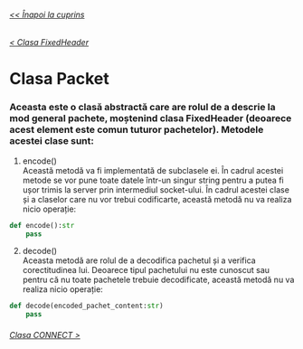 ###### [<< Înapoi la cuprins](../Cuprins.md)
###### [< Clasa FixedHeader](05.%20FixedHeader.md)
# Clasa Packet
### Aceasta este o clasă abstractă care are rolul de a descrie la mod general pachete, moștenind clasa FixedHeader (deoarece acest element este comun tuturor pachetelor). Metodele acestei clase sunt:
1. encode()  
Această metodă va fi implementată de subclasele ei. În cadrul acestei metode se vor pune toate datele într-un singur string pentru a putea fi ușor trimis la server prin intermediul socket-ului. În cadrul acestei clase și a claselor care nu vor trebui codificarte, această metodă nu va realiza nicio operație:
```Python
def encode():str
    pass
```
2. decode()  
Aceasta metodă are rolul de a decodifica pachetul și a verifica corectitudinea lui. Deoarece tipul pachetului nu este cunoscut sau pentru că nu toate pachetele trebuie decodificate, această metodă nu va realiza nicio operație:
```Python
def decode(encoded_pachet_content:str)
    pass
```
###### [Clasa CONNECT >](07.%20CONNECT.md)

